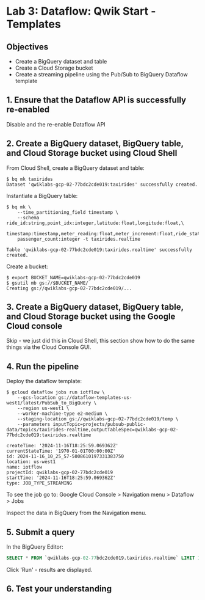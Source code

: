 # Lab 3: Dataflow: Qwik Start - Templates

## Objectives

- Create a BigQuery dataset and table
- Create a Cloud Storage bucket
- Create a streaming pipeline using the Pub/Sub to BigQuery Dataflow template

## 1. Ensure that the Dataflow API is successfully re-enabled

Disable and the re-enable Dataflow API

## 2. Create a BigQuery dataset, BigQuery table, and Cloud Storage bucket using Cloud Shell

From Cloud Shell, create a BigQuery dataset and table:

```text
$ bq mk taxirides
Dataset 'qwiklabs-gcp-02-77bdc2cde019:taxirides' successfully created.
```

Instantiate a BigQuery table:

```text
$ bq mk \
    --time_partitioning_field timestamp \
    --schema ride_id:string,point_idx:integer,latitude:float,longitude:float,\
    timestamp:timestamp,meter_reading:float,meter_increment:float,ride_status:string,\
    passenger_count:integer -t taxirides.realtime

Table 'qwiklabs-gcp-02-77bdc2cde019:taxirides.realtime' successfully created.
```

Create a bucket:

```text
$ export BUCKET_NAME=qwiklabs-gcp-02-77bdc2cde019
$ gsutil mb gs://$BUCKET_NAME/
Creating gs://qwiklabs-gcp-02-77bdc2cde019/...
```

## 3. Create a BigQuery dataset, BigQuery table, and Cloud Storage bucket using the Google Cloud console

Skip - we just did this in Cloud Shell, this section show how to do the same things via the Cloud Console GUI.

## 4. Run the pipeline

Deploy the dataflow template:

```text
$ gcloud dataflow jobs run iotflow \
    --gcs-location gs://dataflow-templates-us-west1/latest/PubSub_to_BigQuery \
    --region us-west1 \
    --worker-machine-type e2-medium \
    --staging-location gs://qwiklabs-gcp-02-77bdc2cde019/temp \
    --parameters inputTopic=projects/pubsub-public-data/topics/taxirides-realtime,outputTableSpec=qwiklabs-gcp-02-77bdc2cde019:taxirides.realtime

createTime: '2024-11-16T18:25:59.069362Z'
currentStateTime: '1970-01-01T00:00:00Z'
id: 2024-11-16_10_25_57-5008610197331383750
location: us-west1
name: iotflow
projectId: qwiklabs-gcp-02-77bdc2cde019
startTime: '2024-11-16T18:25:59.069362Z'
type: JOB_TYPE_STREAMING
```

To see the job go to: Google Cloud Console > Navigation menu > Dataflow > Jobs

Inspect the data in BigQuery from the Navigation menu.

## 5. Submit a query

In the BigQuery Editor:

```SQL
SELECT * FROM `qwiklabs-gcp-02-77bdc2cde019.taxirides.realtime` LIMIT 1000
```

Click 'Run' - results are displayed.

## 6. Test your understanding
